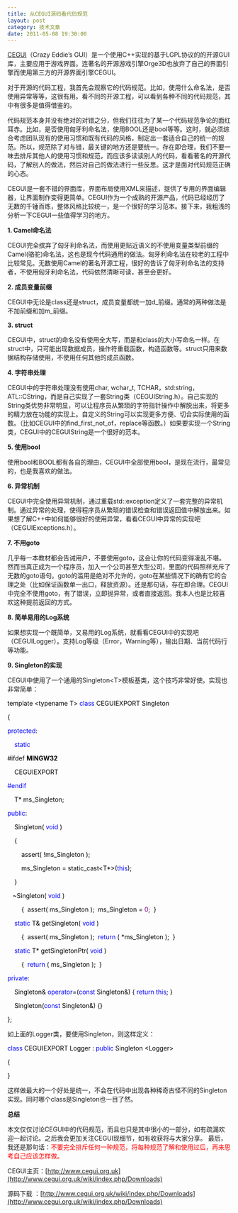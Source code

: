 ```yaml
---
title: 从CEGUI源码看代码规范
layout: post
category: 技术文章
date: 2011-05-08 19:30:00
---
```

  
[CEGUI](http://www.cegui.org.uk/)（Crazy Eddie&#8217;s GUI）是一个使用C++实现的基于LGPL协议的的开源GUI库，主要应用于游戏界面。连著名的开源游戏引擎Orge3D也放弃了自己的界面引擎而使用第三方的开源界面引擎CEGUI。

对于开源的代码工程，我首先会观察它的代码规范。比如，使用什么命名法，是否使用异常等等，这很有用。看不同的开源工程，可以看到各种不同的代码规范，其中有很多是值得借鉴的。

代码规范本身并没有绝对的对错之分，但我们往往为了某一个代码规范争论的面红耳赤。比如，是否使用匈牙利命名法，使用BOOL还是bool等等。这时，就必须综合考虑团队现有的使用习惯和既有代码的风格，制定出一套适合自己的统一的规范。所以，规范除了对与错，最关键的地方还是要统一。存在即合理，我们不要一味去排斥其他人的使用习惯和规范，而应该多读读别人的代码，看看著名的开源代码，了解别人的做法，然后对自己的做法进行一些反思。这才是面对代码规范正确的心态。

CEGUI是一套不错的界面库，界面布局使用XML来描述，提供了专用的界面编辑器，让界面制作变得更简单。CEGUI作为一个成熟的开源产品，代码已经经历了无数的千锤百炼，整体风格比较统一，是一个很好的学习范本。接下来，我粗浅的分析一下CEGUI一些值得学习的地方。

**1. Camel命名法**

CEGUI完全摈弃了匈牙利命名法，而使用更贴近语义的不使用变量类型前缀的Camel(骆驼)命名法，这也是现今代码通用的做法。匈牙利命名法在较老的工程中比较常见。无数使用Camel的著名开源工程，很好的告诉了匈牙利命名法的支持者，不使用匈牙利命名法，代码依然清晰可读，甚至会更好。

**2. 成员变量前缀**

CEGUI中无论是class还是struct，成员变量都统一加d_前缀。通常的两种做法是不加前缀和加m_前缀。

**3. struct**

CEGUI中，struct的命名没有使用全大写，而是和class的大小写命名一样。在struct中，只可能出现数据成员，操作符重载函数，构造函数等。struct只用来数据结构存储使用，不使用任何其他的成员函数。

**4. 字符串处理**

CEGUI中的字符串处理没有使用char, wchar_t, TCHAR，std:string，ATL::CString，而是自己实现了一套String类（CEGUIString.h）。自己实现的String类优势非常明显，可以让程序员从繁琐的字符指针操作中解脱出来，将更多的精力放在功能的实现上。自定义的String可以实现更多方便、切合实际使用的函数。（比如CEGUI中的find_first_not_of，replace等函数。）如果要实现一个String类，CEGUI中的CEGUIString是一个很好的范本。

**5. 使用bool**

使用bool和BOOL都有各自的理由，CEGUI中全部使用bool，是现在流行，最常见的，也是我喜欢的做法。

**6. 异常机制**

CEGUI中完全使用异常机制，通过重载std::exception定义了一套完整的异常机制。通过异常的处理，使得程序员从繁琐的错误检查和错误返回值中解放出来。如果想了解C++中如何能够很好的使用异常，看看CEGUI中异常的实现吧（CEGUIExceptions.h）。

**7. 不用goto**

几乎每一本教材都会告诫用户，不要使用goto，这会让你的代码变得凌乱不堪。然而当真正成为一个程序员，加入一个公司甚至大型公司，里面的代码照样充斥了无数的goto语句。goto的滥用是绝对不允许的，goto在某些情况下的确有它的合理之处（比如保证函数单一出口，释放资源）。还是那句话，存在即合理。CEGUI中完全不使用goto，有了错误，立即抛异常，或者直接返回。我本人也是比较喜欢这种提前返回的方式。

**8. 简单易用的Log系统**

如果想实现一个既简单，又易用的Log系统，就看看CEGUI中的实现吧（CEGUILogger）。支持Log等级（Error，Warning等），输出日期、当前代码行等功能。

**9. Singleton的实现**

CEGUI中使用了一个通用的Singleton&lt;T&gt;模板基类，这个技巧非常好使。实现也非常简单：

<div class="cnblogs_code">
<div><span style="color: #000000;">template&nbsp;</span><span style="color: #000000;">&lt;</span><span style="color: #000000;">typename&nbsp;T</span><span style="color: #000000;">&gt;</span><span style="color: #000000;">&nbsp;</span><span style="color: #0000FF;">class</span><span style="color: #000000;">&nbsp;CEGUIEXPORT&nbsp;Singleton

{

</span><span style="color: #0000FF;">protected</span><span style="color: #000000;">:

&nbsp;&nbsp;&nbsp;&nbsp;</span><span style="color: #0000FF;">static</span><span style="color: #000000;">

#ifdef&nbsp;__MINGW32__

&nbsp;&nbsp;&nbsp;&nbsp;CEGUIEXPORT

</span><span style="color: #0000FF;">#endif</span><span style="color: #000000;">

&nbsp;&nbsp;&nbsp;&nbsp;T</span><span style="color: #000000;">*</span><span style="color: #000000;">&nbsp;ms_Singleton;

</span><span style="color: #0000FF;">public</span><span style="color: #000000;">:

&nbsp;&nbsp;&nbsp;&nbsp;Singleton(&nbsp;</span><span style="color: #0000FF;">void</span><span style="color: #000000;">&nbsp;)

&nbsp;&nbsp;&nbsp;&nbsp;{

&nbsp;&nbsp;&nbsp;&nbsp;&nbsp;&nbsp;&nbsp;&nbsp;assert(&nbsp;</span><span style="color: #000000;">!</span><span style="color: #000000;">ms_Singleton&nbsp;);

&nbsp;&nbsp;&nbsp;&nbsp;&nbsp;&nbsp;&nbsp;&nbsp;ms_Singleton&nbsp;</span><span style="color: #000000;">=</span><span style="color: #000000;">&nbsp;static_cast</span><span style="color: #000000;">&lt;</span><span style="color: #000000;">T</span><span style="color: #000000;">*&gt;</span><span style="color: #000000;">(</span><span style="color: #0000FF;">this</span><span style="color: #000000;">);

&nbsp;&nbsp;&nbsp;&nbsp;}

&nbsp;&nbsp;&nbsp;</span><span style="color: #000000;">~</span><span style="color: #000000;">Singleton(&nbsp;</span><span style="color: #0000FF;">void</span><span style="color: #000000;">&nbsp;)

&nbsp;&nbsp;&nbsp;&nbsp;&nbsp;&nbsp;&nbsp;&nbsp;{&nbsp;&nbsp;assert(&nbsp;ms_Singleton&nbsp;);&nbsp;&nbsp;ms_Singleton&nbsp;</span><span style="color: #000000;">=</span><span style="color: #000000;">&nbsp;</span><span style="color: #800080;">0</span><span style="color: #000000;">;&nbsp;&nbsp;}

&nbsp;&nbsp;&nbsp;&nbsp;</span><span style="color: #0000FF;">static</span><span style="color: #000000;">&nbsp;T</span><span style="color: #000000;">&amp;</span><span style="color: #000000;">&nbsp;getSingleton(&nbsp;</span><span style="color: #0000FF;">void</span><span style="color: #000000;">&nbsp;)

&nbsp;&nbsp;&nbsp;&nbsp;&nbsp;&nbsp;&nbsp;&nbsp;{&nbsp;&nbsp;assert(&nbsp;ms_Singleton&nbsp;);&nbsp;&nbsp;</span><span style="color: #0000FF;">return</span><span style="color: #000000;">&nbsp;(&nbsp;</span><span style="color: #000000;">*</span><span style="color: #000000;">ms_Singleton&nbsp;);&nbsp;&nbsp;}

&nbsp;&nbsp;&nbsp;&nbsp;</span><span style="color: #0000FF;">static</span><span style="color: #000000;">&nbsp;T</span><span style="color: #000000;">*</span><span style="color: #000000;">&nbsp;getSingletonPtr(&nbsp;</span><span style="color: #0000FF;">void</span><span style="color: #000000;">&nbsp;)

&nbsp;&nbsp;&nbsp;&nbsp;&nbsp;&nbsp;&nbsp;&nbsp;{&nbsp;&nbsp;</span><span style="color: #0000FF;">return</span><span style="color: #000000;">&nbsp;(&nbsp;ms_Singleton&nbsp;);&nbsp;&nbsp;}

</span><span style="color: #0000FF;">private</span><span style="color: #000000;">:

&nbsp;&nbsp;&nbsp;&nbsp;Singleton</span><span style="color: #000000;">&amp;</span><span style="color: #000000;">&nbsp;</span><span style="color: #0000FF;">operator</span><span style="color: #000000;">=</span><span style="color: #000000;">(</span><span style="color: #0000FF;">const</span><span style="color: #000000;">&nbsp;Singleton</span><span style="color: #000000;">&amp;</span><span style="color: #000000;">)&nbsp;{&nbsp;</span><span style="color: #0000FF;">return</span><span style="color: #000000;">&nbsp;</span><span style="color: #0000FF;">this</span><span style="color: #000000;">;&nbsp;}

&nbsp;&nbsp;&nbsp;&nbsp;Singleton(</span><span style="color: #0000FF;">const</span><span style="color: #000000;">&nbsp;Singleton</span><span style="color: #000000;">&amp;</span><span style="color: #000000;">)&nbsp;{}

};</span></div>
</div>

如上面的Logger类，要使用Singleton，则这样定义：

<div class="cnblogs_code">
<div><span style="color: #0000FF;">class</span><span style="color: #000000;">&nbsp;CEGUIEXPORT&nbsp;Logger&nbsp;:&nbsp;</span><span style="color: #0000FF;">public</span><span style="color: #000000;">&nbsp;Singleton&nbsp;</span><span style="color: #000000;">&lt;</span><span style="color: #000000;">Logger</span><span style="color: #000000;">&gt;</span><span style="color: #000000;">

{

}</span></div>
</div>

这样做最大的一个好处是统一，不会在代码中出现各种稀奇古怪不同的Singleton实现。同时哪个class是Singleton也一目了然。

**总结 &nbsp;&nbsp;**

本文仅仅讨论CEGUI中的代码规范，而且也只是其中很小的一部分，如有疏漏欢迎一起讨论。之后我会更加关注CEGUI现细节，如有收获将与大家分享。
最后，我还是那句话：<span style="color: red; ">不要完全排斥任何一种规范，将每种规范了解和使用过后，再来思考自己应该怎样做。</span>

<span style="color: red; ">
</span>

CEGUI主页：[http://www.cegui.org.uk](http://www.cegui.org.uk/wiki/index.php/Downloads)

源码下载 ：[http://www.cegui.org.uk/wiki/index.php/Downloads](http://www.cegui.org.uk/wiki/index.php/Downloads)
